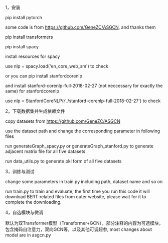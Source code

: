 1，安装

pip install pytorch

some code is from https://github.com/GeneZC/ASGCN, and thanks them

pip install transformers

pip install spacy 

install resources for spacy

use nlp = spacy.load('en_core_web_sm') to check

or you can pip install stanfordcorenlp

and install stanford-corenlp-full-2018-02-27 (not neccessary for exactly the same) for stanfordcorenlp

use nlp = StanfordCoreNLP(r'./stanford-corenlp-full-2018-02-27') to check

2，下载数据集并生成依赖文件

copy datasets from https://github.com/GeneZC/ASGCN 

use the dataset path and change the corresponding parameter in following files

run generateGraph_spacy.py or generateGraph_stanford.py to generate adjacent matrix file for all five datasets

run data_utils.py to generate pkl form of all five datasets

3，训练与测试

change some parameters in train.py including path, dataset name and so on

run train.py to train and evaluate, the first time you run this code it will download BERT-related files from outer website, please wait for it to complete the downloading.

4，自选模块与微调

默认为双Transformer模型（Transformer+GCN），部分注释的内容为可选模块，包含掩码自注意力，双向GCN等，以及其他可调超参, most changes about model are in asgcn.py
